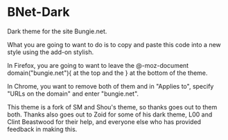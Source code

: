 BNet-Dark
=========

Dark theme for the site Bungie.net. 

What you are going to want to do is to copy and paste this code into a new style using the add-on stylish. 

In Firefox, you are going to want to leave the @-moz-document domain("bungie.net"){ at the top and the } at the bottom of the theme.

In Chrome, you want to remove both of them and in "Applies to", specify "URLs on the domain" and enter "bungie.net".

This theme is a fork of SM and Shou's theme, so thanks goes out to them both. Thanks also goes out to Zoid for some of his dark theme, L00 and Clint Beastwood for their help, and everyone else who has provided feedback in making this.
